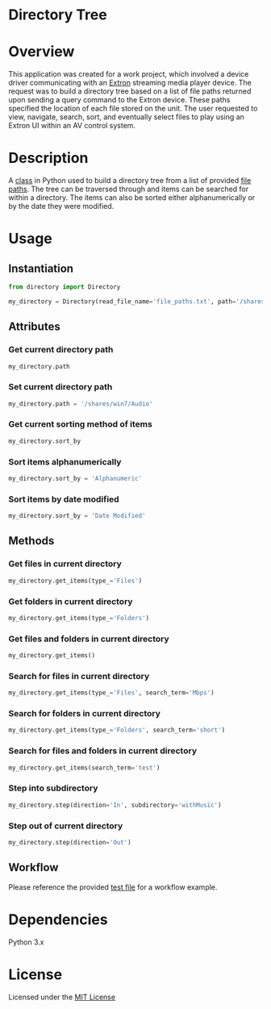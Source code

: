 # Directory Tree

# Overview
This application was created for a work project, which involved a device driver communicating 
with an [Extron](https://www.extron.com/) streaming media player device. The request was to build a directory tree 
based on a list of file paths returned upon sending a query command to the Extron device. These
paths specified the location of each file stored on the unit. The user requested to view, navigate, 
search, sort, and eventually select files to play using an Extron UI within an AV control system.

# Description
A [class](directory.py) in Python used to build a directory tree from a list of provided [file paths](file_paths.txt). 
The tree can be traversed through and items can be searched for within a directory. 
The items can also be sorted either alphanumerically or by the date they were modified.

# Usage
## Instantiation
```python
from directory import Directory

my_directory = Directory(read_file_name='file_paths.txt', path='/shares/win7/Artbeats', sort_by='Alphanumeric')
```

## Attributes
### Get current directory path
```python
my_directory.path
```

### Set current directory path
```python
my_directory.path = '/shares/win7/Audio'
```

### Get current sorting method of items
```python
my_directory.sort_by
```

### Sort items alphanumerically
```python
my_directory.sort_by = 'Alphanumeric'
```

### Sort items by date modified
```python
my_directory.sort_by = 'Date Modified'
```

## Methods
### Get files in current directory
```python
my_directory.get_items(type_='Files')
```

### Get folders in current directory
```python
my_directory.get_items(type_='Folders')
```

### Get files and folders in current directory
```python
my_directory.get_items()
```

### Search for files in current directory
```python
my_directory.get_items(type_='Files', search_term='Mbps')
```

### Search for folders in current directory
```python
my_directory.get_items(type_='Folders', search_term='short')
```

### Search for files and folders in current directory
```python
my_directory.get_items(search_term='test')
```

### Step into subdirectory
```python
my_directory.step(direction='In', subdirectory='withMusic')
```

### Step out of current directory
```python
my_directory.step(direction='Out')
```

## Workflow
Please reference the provided [test file](test_directory.py) for a workflow example.

# Dependencies
Python 3.x

# License
Licensed under the [MIT License](LICENSE)
